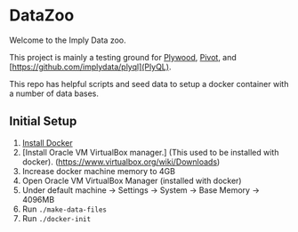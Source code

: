 # DataZoo

Welcome to the Imply Data zoo.

This project is mainly a testing ground for [Plywood](https://github.com/implydata/plywood),
[Pivot](https://github.com/implydata/pivot), and [https://github.com/implydata/plyql](PlyQL).

This repo has helpful scripts and seed data to setup a docker container with a number of data bases.

## Initial Setup

1. [Install Docker](https://docs.docker.com/engine/installation/)
2. [Install Oracle VM VirtualBox manager.] (This used to be installed with docker). (https://www.virtualbox.org/wiki/Downloads)
3. Increase docker machine memory to 4GB
  1. Open Oracle VM VirtualBox Manager (installed with docker)
  2. Under default machine -> Settings -> System -> Base Memory -> 4096MB
4. Run `./make-data-files`
5. Run `./docker-init`
